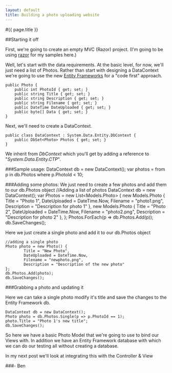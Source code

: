 ```yaml
---
layout: default
title: Building a photo uploading website
---
```

#{{ page.title }}

##Starting it off

First, we're going to create an empty MVC (Razor) project. (I'm going to be using <a href='http://weblogs.asp.net/scottgu/archive/2010/07/02/introducing-razor.aspx'>razor</a> for my samples here.)

Well, let's start with the data requirements. At the basic level, for now, we'll just need a list of Photos. Rather than start with designing a DataContext we're going to use the new <a href='http://blogs.msdn.com/b/adonet/archive/2010/07/14/ctp4announcement.aspx'>Entity Frameworks</a> for a "code first" approach.

    public Photo {
        public int PhotoId { get; set; }
        public string Title { get; set; }
        public string Description { get; set; }
        public string Filename { get; set; }
        public DateTime DateUploaded { get; set; }
        public byte[] Data { get; set; }
    }
	
Next, we'll need to create a DataContext.

    public class DataContext : System.Data.Entity.DbContext {
        public DbSet<Photo> Photos { get; set; }
    }

	
We inherit from *DbContext* which you'll get by adding a reference to "<em>System.Data.Entity.CTP</em>".

###Sample usage:
    DataContext db = new DataContext();
    var photos = from p in db.Photos where p.PhotoId < 10;


###Adding some photos:
We just need to create a few photos and add them to our db.Photos object
    //Adding a list of photos
    DataContext db = new DataContext();
    var Photos = new List<Models.Photo> {
        new Models.Photo {
            Title = "Photo 1",
            DateUploaded = DateTime.Now,
            Filename = "photo1.png",
            Description = "Description for photo 1"
        },
        new Models.Photo {
            Title = "Photo 2",
            DateUploaded = DateTime.Now,
            Filename = "photo2.png",
            Description = "Description for photo 2"
        },
    };
    Photos.ForEach(p => db.Photos.Add(p));
    db.SaveChanges();

Here we just create a single photo and add it to our db.Photos object

    //adding a single photo
    Photo photo = new Photo() {
            Title = "New Photo",
            DateUploaded = DateTime.Now,
            Filename = "newphoto.png",
            Description = "Description of the new photo"
    };
    db.Photos.Add(photo);
    db.SaveChanges();

###Grabbing a photo and updating it

Here we can take a single photo modify it's title and save the changes to the Entity Framework db.

    DataContext db = new DataContext();
    Photo photo = db.Photos.Single(p => p.PhotoId == 1);
    photo.Title = "Photo 1's new title";
    db.SaveChanges();
	
So here we have a basic Photo Model that we're going to use to bind our Views with. In addition we have an Entity Framework database with which we can do our testing all without creating a database.

In my next post we'll look at integrating this with the Controller &amp; View

###- Ben